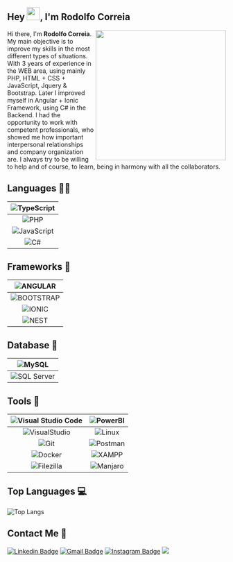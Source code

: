 ## Hey <img src="https://raw.githubusercontent.com/aemmadi/aemmadi/master/wave.gif" width="30px">, I'm Rodolfo Correia

Hi there, I'm **Rodolfo Correia**.
<img align="right" width="300" src="https://i.giphy.com/media/QpVUMRUJGokfqXyfa1/giphy.webp" />
My main objective is to improve my skills in the most different types of situations.
With 3 years of experience in the WEB area, using mainly PHP, HTML + CSS + JavaScript, Jquery & Bootstrap. Later I improved myself in Angular + Ionic Framework, using C# in the Backend.
I had the opportunity to work with competent professionals, who showed me how important interpersonal relationships and company organization are.
I always try to be willing to help and of course, to learn, being in harmony with all the collaborators.

## Languages 👨‍💻
| ![TypeScript](https://img.shields.io/badge/TypeScript-007ACC?style=for-the-badge&logo=typescript&logoColor=white) |
|:-----------------------------------------------------------------------------------------------------------------:|
|            ![PHP](https://img.shields.io/badge/PHP-777BB4?style=for-the-badge&logo=php&logoColor=white)           |
| ![JavaScript](https://img.shields.io/badge/JavaScript-F7DF1E?style=for-the-badge&logo=javascript&logoColor=black) |
|        ![C#](https://img.shields.io/badge/C%20SHARP-5C2D91?style=for-the-badge&logo=csharp&logoColor=white)       |

## Frameworks 🚀
|    ![ANGULAR](https://img.shields.io/badge/Angular-DD0031?style=for-the-badge&logo=angular&logoColor=white)    |
|:--------------------------------------------------------------------------------------------------------------:|
| ![BOOTSTRAP](https://img.shields.io/badge/Bootstrap-563D7C?style=for-the-badge&logo=bootstrap&logoColor=white) |
|       ![IONIC](https://img.shields.io/badge/Ionic-3880FF?style=for-the-badge&logo=ionic&logoColor=white)       |
|        ![NEST](https://img.shields.io/badge/NEST-C41E3A?style=for-the-badge&logo=nestjs&logoColor=white)       |

## Database 💾
|                      ![MySQL](https://img.shields.io/badge/MySQL-00000F?style=for-the-badge&logo=mysql&logoColor=white)                      |
|:--------------------------------------------------------------------------------------------------------------------------------------------:|
| ![SQL Server](https://img.shields.io/badge/Microsoft%20SQL%20Sever-CC2927?style=for-the-badge&logo=microsoft%20sql%20server&logoColor=white) |

## Tools 🧰
| ![Visual Studio Code](https://img.shields.io/badge/Visual_Studio_Code-0078D4?style=for-the-badge&logo=visual%20studio%20code&logoColor=white) | ![PowerBI](https://img.shields.io/badge/PowerBI-F2C811?style=for-the-badge&logo=Power%20BI&logoColor=white) |
|:---------------------------------------------------------------------------------------------------------------------------------------------:|:-----------------------------------------------------------------------------------------------------------:|
|          ![VisualStudio](https://img.shields.io/badge/Visual_Studio-5C2D91?style=for-the-badge&logo=visual%20studio&logoColor=white)          |      ![Linux](https://img.shields.io/badge/Linux-FCC624?style=for-the-badge&logo=linux&logoColor=black)     |
|                          ![Git](https://img.shields.io/badge/Git-F05032?style=for-the-badge&logo=git&logoColor=white)                         | ![Postman](https://img.shields.io/badge/Postman-EF5B25?style=for-the-badge&logo=Postman&logoColor=white) |
|                 ![Docker](https://img.shields.io/badge/Docker-0DB7ED?style=for-the-badge&logo=docker&logoColor=white)                |      ![XAMPP](https://img.shields.io/badge/Xampp-F37623?style=for-the-badge&logo=xampp&logoColor=white)     |
|                    ![Filezilla](https://img.shields.io/badge/Filezilla-F05032?style=for-the-badge&logo=git&logoColor=white)                   |   ![Manjaro](https://img.shields.io/badge/manjaro-35BF5C?style=for-the-badge&logo=manjaro&logoColor=white)  |

## Top Languages 💻
![Top Langs](https://github-readme-stats.vercel.app/api/top-langs/?username=rodolfinhoc&hide=TeX&layout=compact)

##  Contact Me :speech_balloon:
[![Linkedin Badge](https://img.shields.io/badge/-Rodolfo_Correia-blue?style=flat-square&logo=Linkedin&logoColor=white&link=https://www.linkedin.com/in/rodolfo-correia-81331219a/)](https://www.linkedin.com/in/rodolfo-correia-81331219a/) [![Gmail Badge](https://img.shields.io/badge/-Rodolfo_Correia-c14438?style=flat-square&logo=Gmail&logoColor=white&link=mailto:rodolfo.correia02@gmail.com)](mailto:rodolfo.correia02@gmail.com) [![Instagram Badge](https://img.shields.io/badge/-@rodolfinho__c-e4405f?style=flat-square&labelColor=f94877&logo=instagram&logoColor=white&link=https://www.instagram.com/rodolfinho_c/)](https://www.instagram.com/rodolfinho_c/)
[![]( https://img.shields.io/github/followers/rodolfinhoc?label=follow&style=social)](https://www.github.com/rodolfinhoc/)
